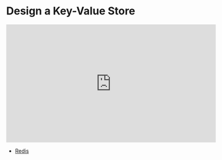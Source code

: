 # Design a Key-Value Store

<iframe width="560" height="315" src="https://www.youtube.com/embed/6fOoXT1HYxk?si=yWeP-1dmcdI-EJmi" title="YouTube video player" frameborder="0" allow="accelerometer; autoplay; clipboard-write; encrypted-media; gyroscope; picture-in-picture; web-share" referrerpolicy="strict-origin-when-cross-origin" allowfullscreen></iframe>

- [Redis](./redis.md)